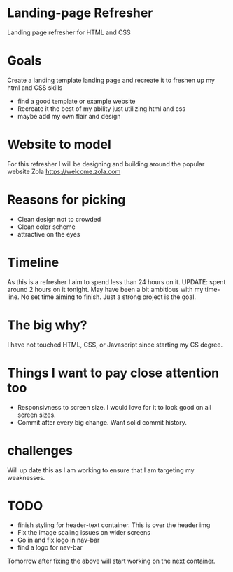 # Landing-page Refresher
Landing page refresher for HTML and CSS

# Goals
Create a landing template landing page and recreate it to freshen up my html and CSS skills
- find a good template or example website
- Recreate it the best of my ability just utilizing html and css
- maybe add my own flair and design

# Website to model
For this refresher I will be designing and building around the popular website Zola
https://welcome.zola.com

# Reasons for picking
- Clean design not to crowded
- Clean color scheme
- attractive on the eyes


# Timeline
As this is a refresher I aim to spend less than 24 hours on it.
UPDATE: spent around 2 hours on it tonight. May have been a bit ambitious with my time-line. No set time aiming to finish. Just a strong project is the goal.

# The big why?
I have not touched HTML, CSS, or Javascript since starting my CS degree.

# Things I want to pay close attention too
- Responsivness to screen size. I would love for it to look good on all screen sizes.
- Commit after every big change. Want solid commit history.

# challenges
Will up date this as I am working to ensure that I am targeting my weaknesses.


# TODO
- finish styling for header-text container. This is over the header img
- Fix the image scaling issues on wider screens
- Go in and fix logo in nav-bar
- find a logo for nav-bar

Tomorrow after fixing the above will start working on the next container.
